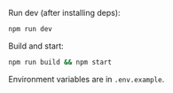 Run dev (after installing deps):

```bash
npm run dev
```

Build and start:

```bash
npm run build && npm start
```

Environment variables are in `.env.example`.


